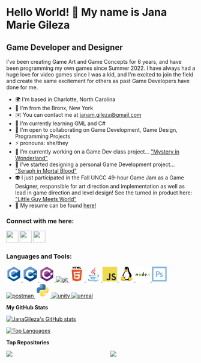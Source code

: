 Hello World! 👋 My name is Jana Marie Gileza
============================

Game Developer and Designer
---------------------------

I've been creating Game Art and Game Concepts for 6 years, and have been programming my own games since Summer 2022. I have always had a huge love for video games since I was a kid, and I'm excited to join the field and create the same excitement for others as past Game Developers have done for me.

* 🌍  I'm based in Charlotte, North Carolina
* 🌆  I'm from the Bronx, New York
* ✉️  You can contact me at [janam.gileza@gmail.com](mailto:janam.gileza@gmail.com)
* 🧠  I'm currently learning GML and C#
* 🤝  I'm open to collaborating on Game Development, Game Design, Programming Projects
* ⚡  pronouns: she/they
* 🔭  I’m currently working on a Game Dev class project... ["Mystery in Wonderland"](https://github.com/JanaGileza/GameDesignArt/tree/main/Mystery%20in%20Wonderland)
* 🎨  I've started designing a personal Game Development project... ["Seraph in Mortal Blood"](https://github.com/JanaGileza/GameDesignPortfolio_SeraphInMortalBlood)
* 👽  I just participated in the Fall UNCC 49-hour Game Jam as a Game Designer, responsible for art direction and implementation as well as lead in game direction and level design! See the turned in product here: ["Little Guy Meets World"](https://github.com/mianjoto/little-guy-meets-world)
* 📁  My resume can be found [here!](https://docs.google.com/document/d/1kybNPpz63SpnxZbH0z5zAtxNYnzXEo0I5VNRCDw4pv0/edit?usp=sharing)

<h3 align="left">Connect with me here:</h3>
<p align="left"> <a href="https://www.github.com/JanaGileza" target="_blank" rel="noreferrer"><img src="https://raw.githubusercontent.com/danielcranney/readme-generator/main/public/icons/socials/github.svg" width="32" height="32" /></a> <a href="http://www.instagram.com/jana_marie166" target="_blank" rel="noreferrer"><img src="https://raw.githubusercontent.com/danielcranney/readme-generator/main/public/icons/socials/instagram.svg" width="32" height="32" /></a> <a href="https://www.linkedin.com/in/jana-m-gileza/" target="_blank" rel="noreferrer"><img src="https://raw.githubusercontent.com/danielcranney/readme-generator/main/public/icons/socials/linkedin.svg" width="32" height="32" /></a></p>


<h3 align="left">Languages and Tools:</h3>
<p align="left"> <a href="https://www.cprogramming.com/" target="_blank" rel="noreferrer"> <img src="https://raw.githubusercontent.com/devicons/devicon/master/icons/c/c-original.svg" alt="c" width="40" height="40"/> </a> <a href="https://www.w3schools.com/cpp/" target="_blank" rel="noreferrer"> <img src="https://raw.githubusercontent.com/devicons/devicon/master/icons/cplusplus/cplusplus-original.svg" alt="cplusplus" width="40" height="40"/> </a> <a href="https://www.w3schools.com/cs/" target="_blank" rel="noreferrer"> <img src="https://raw.githubusercontent.com/devicons/devicon/master/icons/csharp/csharp-original.svg" alt="csharp" width="40" height="40"/> </a> <a href="https://git-scm.com/" target="_blank" rel="noreferrer"> <img src="https://www.vectorlogo.zone/logos/git-scm/git-scm-icon.svg" alt="git" width="40" height="40"/> </a> <a href="https://www.w3.org/html/" target="_blank" rel="noreferrer"> <img src="https://raw.githubusercontent.com/devicons/devicon/master/icons/html5/html5-original-wordmark.svg" alt="html5" width="40" height="40"/> </a> <a href="https://www.java.com" target="_blank" rel="noreferrer"> <img src="https://raw.githubusercontent.com/devicons/devicon/master/icons/java/java-original.svg" alt="java" width="40" height="40"/> </a> <a href="https://developer.mozilla.org/en-US/docs/Web/JavaScript" target="_blank" rel="noreferrer"> <img src="https://raw.githubusercontent.com/devicons/devicon/master/icons/javascript/javascript-original.svg" alt="javascript" width="40" height="40"/> </a> <a href="https://www.linux.org/" target="_blank" rel="noreferrer"> <img src="https://raw.githubusercontent.com/devicons/devicon/master/icons/linux/linux-original.svg" alt="linux" width="40" height="40"/> </a> <a href="https://nodejs.org" target="_blank" rel="noreferrer"> <img src="https://raw.githubusercontent.com/devicons/devicon/master/icons/nodejs/nodejs-original-wordmark.svg" alt="nodejs" width="40" height="40"/> </a> <a href="https://www.photoshop.com/en" target="_blank" rel="noreferrer"> <img src="https://raw.githubusercontent.com/devicons/devicon/master/icons/photoshop/photoshop-line.svg" alt="photoshop" width="40" height="40"/> </a> <a href="https://postman.com" target="_blank" rel="noreferrer"> <img src="https://www.vectorlogo.zone/logos/getpostman/getpostman-icon.svg" alt="postman" width="40" height="40"/> </a> <a href="https://www.python.org" target="_blank" rel="noreferrer"> <img src="https://raw.githubusercontent.com/devicons/devicon/master/icons/python/python-original.svg" alt="python" width="40" height="40"/> </a> <a href="https://unity.com/" target="_blank" rel="noreferrer"> <img src="https://www.vectorlogo.zone/logos/unity3d/unity3d-icon.svg" alt="unity" width="40" height="40"/> </a> <a href="https://unrealengine.com/" target="_blank" rel="noreferrer"> <img src="https://raw.githubusercontent.com/kenangundogan/fontisto/036b7eca71aab1bef8e6a0518f7329f13ed62f6b/icons/svg/brand/unreal-engine.svg" alt="unreal" width="40" height="40"/> </a> </p>

<b>My GitHub Stats</b>

<a href="http://www.github.com/JanaGileza"><img src="https://github-readme-stats.vercel.app/api?username=JanaGileza&show_icons=true&hide=&count_private=true&title_color=facc15&text_color=ffffff&icon_color=facc15&bg_color=1c1917&hide_border=true&show_icons=true" alt="JanaGileza's GitHub stats" /></a>

<a href="https://github.com/JanaGileza" align="left"><img src="https://github-readme-stats.vercel.app/api/top-langs/?username=JanaGileza&langs_count=10&title_color=facc15&text_color=ffffff&icon_color=facc15&bg_color=1c1917&hide_border=true&locale=en&custom_title=Top%20%Languages" alt="Top Languages" /></a>

<b>Top Repositories</b>

<div width="100%" align="center"><a href="https://github.com/JanaGileza/GameDesignArt" align="left"><img align="left" width="45%" src="https://github-readme-stats.vercel.app/api/pin/?username=JanaGileza&repo=GameDesignArt&title_color=facc15&text_color=ffffff&icon_color=facc15&bg_color=1c1917&hide_border=true&locale=en" /></a><a href="https://github.com/JanaGileza/GameDesign_UntilProvenGuilty" align="right"><img align="right" width="45%" src="https://github-readme-stats.vercel.app/api/pin/?username=JanaGileza&repo=GameDesign_UntilProvenGuilty&title_color=facc15&text_color=ffffff&icon_color=facc15&bg_color=1c1917&hide_border=true&locale=en" /></a></div><br /><br /><br /><br /><br /><br /><br />
